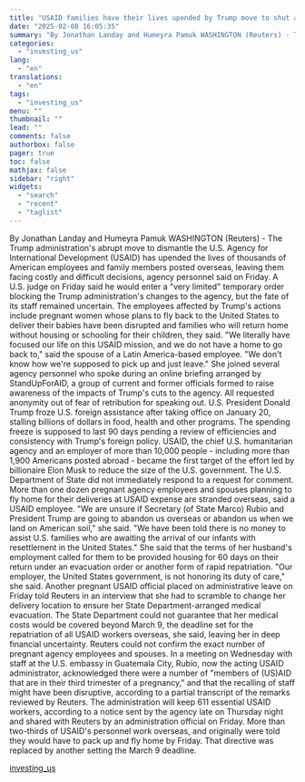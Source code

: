 ```yaml
---
title: "USAID families have their lives upended by Trump move to shut agency"
date: "2025-02-08 16:05:35"
summary: "By Jonathan Landay and Humeyra Pamuk WASHINGTON (Reuters) - The Trump administration's abrupt move to dismantle the U.S. Agency for International Development (USAID) has upended the lives of thousands of American employees and family members posted overseas, leaving them facing costly and difficult decisions, agency personnel said on Friday. A..."
categories:
  - "investing_us"
lang:
  - "en"
translations:
  - "en"
tags:
  - "investing_us"
menu: ""
thumbnail: ""
lead: ""
comments: false
authorbox: false
pager: true
toc: false
mathjax: false
sidebar: "right"
widgets:
  - "search"
  - "recent"
  - "taglist"
---
```


By Jonathan Landay and Humeyra Pamuk WASHINGTON (Reuters) - The Trump administration's abrupt move to dismantle the U.S. Agency for International Development (USAID) has upended the lives of thousands of American employees and family members posted overseas, leaving them facing costly and difficult decisions, agency personnel said on Friday. A U.S. judge on Friday said he would enter a "very limited" temporary order blocking the Trump administration's changes to the agency, but the fate of its staff remained uncertain. The employees affected by Trump's actions include pregnant women whose plans to fly back to the United States to deliver their babies have been disrupted and families who will return home without housing or schooling for their children, they said. "We literally have focused our life on this USAID mission, and we do not have a home to go back to," said the spouse of a Latin America-based employee. "We don't know how we're supposed to pick up and just leave." She joined several agency personnel who spoke during an online briefing arranged by StandUpForAID, a group of current and former officials formed to raise awareness of the impacts of Trump's cuts to the agency. All requested anonymity out of fear of retribution for speaking out. U.S. President Donald Trump froze U.S. foreign assistance after taking office on January 20, stalling billions of dollars in food, health and other programs. The spending freeze is supposed to last 90 days pending a review of efficiencies and consistency with Trump's foreign policy. USAID, the chief U.S. humanitarian agency and an employer of more than 10,000 people - including more than 1,900 Americans posted abroad - became the first target of the effort led by billionaire Elon Musk to reduce the size of the U.S. government. The U.S. Department of State did not immediately respond to a request for comment. More than one dozen pregnant agency employees and spouses planning to fly home for their deliveries at USAID expense are stranded overseas, said a USAID employee. "We are unsure if Secretary (of State Marco) Rubio and President Trump are going to abandon us overseas or abandon us when we land on American soil," she said. "We have been told there is no money to assist U.S. families who are awaiting the arrival of our infants with resettlement in the United States." She said that the terms of her husband's employment called for them to be provided housing for 60 days on their return under an evacuation order or another form of rapid repatriation. "Our employer, the United States government, is not honoring its duty of care," she said. Another pregnant USAID official placed on administrative leave on Friday told Reuters in an interview that she had to scramble to change her delivery location to ensure her State Department-arranged medical evacuation. The State Department could not guarantee that her medical costs would be covered beyond March 9, the deadline set for the repatriation of all USAID workers overseas, she said, leaving her in deep financial uncertainty. Reuters could not confirm the exact number of pregnant agency employees and spouses. In a meeting on Wednesday with staff at the U.S. embassy in Guatemala City, Rubio, now the acting USAID administrator, acknowledged there were a number of "members of (US)AID that are in their third trimester of a pregnancy," and that the recalling of staff might have been disruptive, according to a partial transcript of the remarks reviewed by Reuters. The administration will keep 611 essential USAID workers, according to a notice sent by the agency late on Thursday night and shared with Reuters by an administration official on Friday. More than two-thirds of USAID's personnel work overseas, and originally were told they would have to pack up and fly home by Friday. That directive was replaced by another setting the March 9 deadline.

[investing_us](https://www.investing.com/news/economy-news/usaid-families-have-their-lives-upended-by-trump-move-to-shut-agency-3857749)
